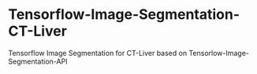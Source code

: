 # Tensorflow-Image-Segmentation-CT-Liver
Tensorflow Image Segmentation for CT-Liver based on Tensorlow-Image-Segmentation-API
